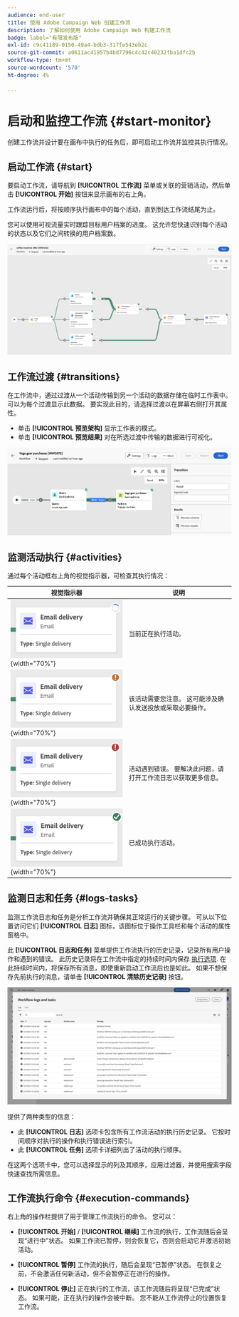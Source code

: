 ```yaml
---
audience: end-user
title: 使用 Adobe Campaign Web 创建工作流
description: 了解如何使用 Adobe Campaign Web 构建工作流
badge: label="有限发布版"
exl-id: c9c41189-0150-49a4-bdb3-317fe543eb2c
source-git-commit: a0611ac41957b4bd7796c4c42c40232fba1dfc2b
workflow-type: tm+mt
source-wordcount: '570'
ht-degree: 4%

---
```


# 启动和监控工作流 {#start-monitor}

创建工作流并设计要在画布中执行的任务后，即可启动工作流并监控其执行情况。

## 启动工作流 {#start}

要启动工作流，请导航到 **[!UICONTROL 工作流]** 菜单或关联的营销活动，然后单击 **[!UICONTROL 开始]** 按钮来显示画布的右上角。

工作流运行后，将按顺序执行画布中的每个活动，直到到达工作流结尾为止。

您可以使用可视流量实时跟踪目标用户档案的进度。 这允许您快速识别每个活动的状态以及它们之间转换的用户档案数。

![](assets/workflow-execution.png)

## 工作流过渡 {#transitions}

在工作流中，通过过渡从一个活动传输到另一个活动的数据存储在临时工作表中。 可以为每个过渡显示此数据。 要实现此目的，请选择过渡以在屏幕右侧打开其属性。

* 单击 **[!UICONTROL 预览架构]** 显示工作表的模式。
* 单击 **[!UICONTROL 预览结果]** 对在所选过渡中传输的数据进行可视化。

![](assets/transition.png)

## 监测活动执行 {#activities}

通过每个活动框右上角的视觉指示器，可检查其执行情况：

| 视觉指示器 | 说明 |
|-----|------------|
| ![](assets/activity-status-pending.png){width="70%"} | 当前正在执行活动。 |
| ![](assets/activity-status-orange.png){width="70%"} | 该活动需要您注意。 这可能涉及确认发送投放或采取必要操作。 |
| ![](assets/activity-status-red.png){width="70%"} | 活动遇到错误。 要解决此问题，请打开工作流日志以获取更多信息。 |
| ![](assets/activity-status-green.png){width="70%"} | 已成功执行活动。 |

## 监测日志和任务 {#logs-tasks}

监测工作流日志和任务是分析工作流并确保其正常运行的关键步骤。 可从以下位置访问它们 **[!UICONTROL 日志]** 图标，该图标位于操作工具栏和每个活动的属性窗格中。

此 **[!UICONTROL 日志和任务]** 菜单提供工作流执行的历史记录，记录所有用户操作和遇到的错误。 此历史记录将在工作流中指定的持续时间内保存 [执行选项](workflow-settings.md). 在此持续时间内，将保存所有消息，即使重新启动工作流后也是如此。 如果不想保存先前执行的消息，请单击 **[!UICONTROL 清除历史记录]** 按钮。

![](assets/workflow-logs.png)

提供了两种类型的信息：

* 此 **[!UICONTROL 日志]** 选项卡包含所有工作流活动的执行历史记录。 它按时间顺序对执行的操作和执行错误进行索引。
* 此 **[!UICONTROL 任务]** 选项卡详细列出了活动的执行顺序。

在这两个选项卡中，您可以选择显示的列及其顺序，应用过滤器，并使用搜索字段快速查找所需信息。

## 工作流执行命令 {#execution-commands}

右上角的操作栏提供了用于管理工作流执行的命令。 您可以：

* **[!UICONTROL 开始]** / **[!UICONTROL 继续]** 工作流的执行，工作流随后会呈现“进行中”状态。 如果工作流已暂停，则会恢复它，否则会启动它并激活初始活动。

* **[!UICONTROL 暂停]** 工作流的执行，随后会呈现“已暂停”状态。 在恢复之前，不会激活任何新活动，但不会暂停正在进行的操作。

* **[!UICONTROL 停止]** 正在执行的工作流，该工作流随后将呈现“已完成”状态。 如果可能，正在执行的操作会被中断。 您不能从工作流停止的位置恢复工作流。
